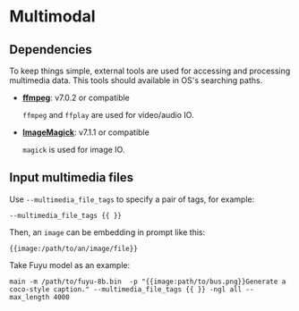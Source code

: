 # Multimodal

## Dependencies

To keep things simple, external tools are used for accessing and processing multimedia data.
This tools should available in OS's searching paths.

* **[ffmpeg](https://ffmpeg.org/)**: v7.0.2 or compatible

    `ffmpeg` and `ffplay` are used for video/audio IO.

* **[ImageMagick](https://www.imagemagick.org/)**: v7.1.1 or compatible

    `magick` is used for image IO.

## Input multimedia files

Use `--multimedia_file_tags` to specify a pair of tags, for example:

```
--multimedia_file_tags {{ }}
```

Then, an `image` can be embedding in prompt like this:

```
{{image:/path/to/an/image/file}}
```

Take Fuyu model as an example:

```
main -m /path/to/fuyu-8b.bin  -p "{{image:path/to/bus.png}}Generate a coco-style caption." --multimedia_file_tags {{ }} -ngl all --max_length 4000
```